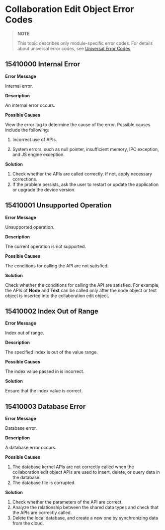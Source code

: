 # Collaboration Edit Object Error Codes

> **NOTE**
>
> This topic describes only module-specific error codes. For details about universal error codes, see [Universal Error Codes](../errorcode-universal.md).

## 15410000 Internal Error

**Error Message**

Internal error.

**Description**

An internal error occurs.

**Possible Causes**

View the error log to determine the cause of the error. Possible causes include the following:

1. Incorrect use of APIs.

2. System errors, such as null pointer, insufficient memory, IPC exception, and JS engine exception.

**Solution**

1. Check whether the APIs are called correctly. If not, apply necessary corrections.
2. If the problem persists, ask the user to restart or update the application or upgrade the device version.

## 15410001 Unsupported Operation

**Error Message**

Unsupported operation.

**Description**

The current operation is not supported.

**Possible Causes**

The conditions for calling the API are not satisfied.

**Solution**

Check whether the conditions for calling the API are satisfied. For example, the APIs of **Node** and **Text** can be called only after the node object or text object is inserted into the collaboration edit object.

## 15410002 Index Out of Range

**Error Message**

Index out of range.

**Description**

The specified index is out of the value range.

**Possible Causes**

The index value passed in is incorrect.

**Solution**

Ensure that the index value is correct.

## 15410003 Database Error

**Error Message**

Database error.

**Description**

A database error occurs.

**Possible Causes**

1. The database kernel APIs are not correctly called when the collaboration edit object APIs are used to insert, delete, or query data in the database.
2. The database file is corrupted.

**Solution**

1. Check whether the parameters of the API are correct.
2. Analyze the relationship between the shared data types and check that the APIs are correctly called.
3. Delete the local database, and create a new one by synchronizing data from the cloud.
